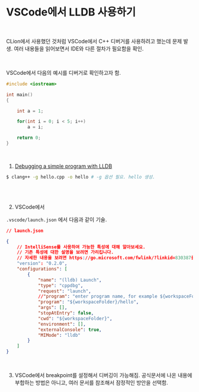 # VSCode에서 LLDB 사용하기

<br>

CLion에서 사용했던 것처럼 VSCode에서 C++ 디버거를 사용하려고 했는데 문제 발생. 여러 내용들을 읽어보면서 IDE와 다른 절차가 필요함을 확인.

<br>

VSCode에서 다음의 예시를 디버거로 확인하고자 함.

```C++
#include <iostream>

int main()
{

    int a = 1;

    for(int i = 0; i < 5; i++)
        a = i;

    return 0;
}
```

<br>

1) [Debugging a simple program with LLDB](https://gist.github.com/CynicalApe/3ed55bcb594df17da6e5f5a79fadf222) 

```bash
$ clang++ -g hello.cpp -o hello # -g 옵션 필요. hello 생성.
```

<br>

<br>

2) VSCode에서 <br>

`.vscode/launch.json` 에서 다음과 같이 기술. <br>

```json
// launch.json

{
    // IntelliSense를 사용하여 가능한 특성에 대해 알아보세요.
    // 기존 특성에 대한 설명을 보려면 가리킵니다.
    // 자세한 내용을 보려면 https://go.microsoft.com/fwlink/?linkid=830387을(를) 방문하세요.
    "version": "0.2.0",
    "configurations": [
        {
            "name": "(lldb) Launch",
            "type": "cppdbg",
            "request": "launch",
            //"program": "enter program name, for example ${workspaceFolder}/a.out",
            "program": "${workspaceFolder}/hello",
            "args": [],
            "stopAtEntry": false,
            "cwd": "${workspaceFolder}",
            "environment": [],
            "externalConsole": true,
            "MIMode": "lldb"
        }
    ]
}
```

<br>

3) VSCode에서 breakpoint를 설정해서 디버깅이 가능해짐. 공식문서에 나온 내용에 부합하는 방법은 아니고, 여러 문서를 참조해서 잠정적인 방안을 선택함.

<br>










